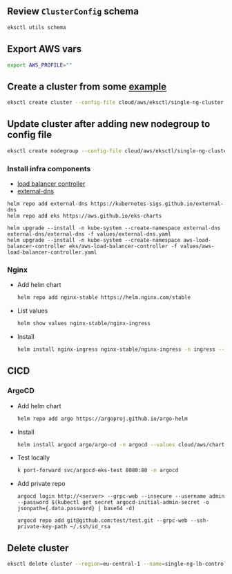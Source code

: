 

## Review `ClusterConfig` schema

```bash
eksctl utils schema
```

## Export AWS vars
```bash
export AWS_PROFILE=""
```

## Create a cluster from some [example](https://github.com/weaveworks/eksctl/blob/main/examples)

```bash
eksctl create cluster --config-file cloud/aws/eksctl/single-ng-cluster.yaml
```

## Update cluster after adding new nodegroup to config file

```bash
eksctl create nodegroup --config-file cloud/aws/eksctl/single-ng-cluster.yaml --include='monitoring'
```

### Install infra components

- [load balancer controller](https://docs.aws.amazon.com/eks/latest/userguide/aws-load-balancer-controller.html)
- [external-dns](https://github.com/kubernetes-sigs/external-dns)

```
helm repo add external-dns https://kubernetes-sigs.github.io/external-dns
helm repo add eks https://aws.github.io/eks-charts

helm upgrade --install -n kube-system --create-namespace external-dns external-dns/external-dns -f values/external-dns.yaml
helm upgrade --install -n kube-system --create-namespace aws-load-balancer-controller eks/aws-load-balancer-controller -f values/aws-load-balancer-controller.yaml
```

### Nginx

- Add helm chart
  ```bash
  helm repo add nginx-stable https://helm.nginx.com/stable
  ```
- List values
  ```bash
  helm show values nginx-stable/nginx-ingress
  ```
- Install
  ```bash
  helm install nginx-ingress nginx-stable/nginx-ingress -n ingress --values cloud/aws/charts/nginx-ingress/values.yaml --create-namespace
  ```

## CICD

### ArgoCD

- Add helm chart
  ```bash
  helm repo add argo https://argoproj.github.io/argo-helm
  ```
- Install
  ```bash
  helm install argocd argo/argo-cd -n argocd --values cloud/aws/charts/argo-cd/values.yaml --create-namespace --version 3.33.6
  ```
- Test locally
  ```bash
  k port-forward svc/argocd-eks-test 8080:80 -n argocd
  ```
- Add private repo
  ```
  argocd login http://<server> --grpc-web --insecure --username admin --password $(kubectl get secret argocd-initial-admin-secret -o jsonpath={.data.password} | base64 -d)

  argocd repo add git@github.com:test/test.git --grpc-web --ssh-private-key-path ~/.ssh/id_rsa
  ```

## Delete cluster

```bash
eksctl delete cluster --region=eu-central-1 --name=single-ng-lb-controller 
```
